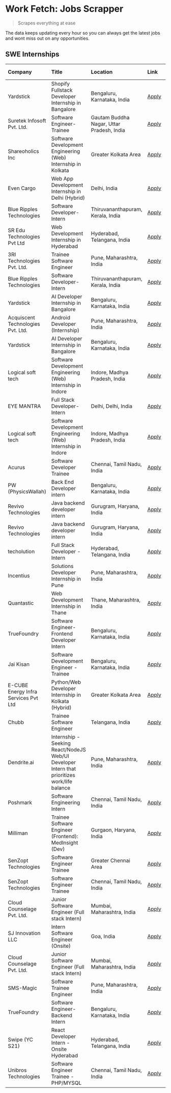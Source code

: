 # Work Fetch: Jobs Scrapper
> Scrapes everything at ease

The data keeps updating every hour so you can always get the latest jobs and wont miss out on any opportunities.

## SWE Internships
<!--START_SECTION:workfetch-->
| Company                              | Title                                                                                        | Location                                  | Link                                                                                                                                                                                                                                                                                                          | Date Posted   |
|:-------------------------------------|:---------------------------------------------------------------------------------------------|:------------------------------------------|:--------------------------------------------------------------------------------------------------------------------------------------------------------------------------------------------------------------------------------------------------------------------------------------------------------------|:--------------|
| Yardstick                            | Shopify Fullstack Developer Internship in Bangalore                                          | Bengaluru, Karnataka, India               | [Apply](https://in.linkedin.com/jobs/view/shopify-fullstack-developer-internship-in-bangalore-at-yardstick-3917652092?position=39&pageNum=0&refId=iC2PQwi%2F15BVUH6SWSW%2BwA%3D%3D&trackingId=0hlJS45V6KJyp8dZr7OJ6Q%3D%3D&trk=public_jobs_jserp-result_search-card)                                          | 2024-05-04    |
| Suretek Infosoft Pvt. Ltd.           | Software Engineer-Trainee                                                                    | Gautam Buddha Nagar, Uttar Pradesh, India | [Apply](https://in.linkedin.com/jobs/view/software-engineer-trainee-at-suretek-infosoft-pvt-ltd-3916999948?position=40&pageNum=0&refId=iC2PQwi%2F15BVUH6SWSW%2BwA%3D%3D&trackingId=7kU%2FFzSKX99opLbH0%2B4PcQ%3D%3D&trk=public_jobs_jserp-result_search-card)                                                 | 2024-05-04    |
| Shareoholics Inc                     | Software Development Engineering (Web) Internship in Kolkata                                 | Greater Kolkata Area                      | [Apply](https://in.linkedin.com/jobs/view/software-development-engineering-web-internship-in-kolkata-at-shareoholics-inc-3917065308?position=4&pageNum=0&refId=iC2PQwi%2F15BVUH6SWSW%2BwA%3D%3D&trackingId=dEB59j0YdQ89bo8XNjNqSA%3D%3D&trk=public_jobs_jserp-result_search-card)                             | 2024-05-03    |
| Even Cargo                           | Web App Development Internship in Delhi (Hybrid)                                             | Delhi, India                              | [Apply](https://in.linkedin.com/jobs/view/web-app-development-internship-in-delhi-hybrid-at-even-cargo-3916399733?position=54&pageNum=0&refId=iC2PQwi%2F15BVUH6SWSW%2BwA%3D%3D&trackingId=PXvw2ejlIzVDDLoMQPg6XQ%3D%3D&trk=public_jobs_jserp-result_search-card)                                              | 2024-05-02    |
| Blue Ripples Technologies            | Software Developer- Intern                                                                   | Thiruvananthapuram, Kerala, India         | [Apply](https://in.linkedin.com/jobs/view/software-developer-intern-at-blue-ripples-technologies-3913669644?position=32&pageNum=0&refId=iC2PQwi%2F15BVUH6SWSW%2BwA%3D%3D&trackingId=i5fjSCOfa4YL6FKvIQfayQ%3D%3D&trk=public_jobs_jserp-result_search-card)                                                    | 2024-05-01    |
| SR Edu Technologies Pvt Ltd          | Web Development Internship in Hyderabad                                                      | Hyderabad, Telangana, India               | [Apply](https://in.linkedin.com/jobs/view/web-development-internship-in-hyderabad-at-sr-edu-technologies-pvt-ltd-3915582854?position=43&pageNum=0&refId=iC2PQwi%2F15BVUH6SWSW%2BwA%3D%3D&trackingId=nxRGAIcKA1aNDirMc83d1A%3D%3D&trk=public_jobs_jserp-result_search-card)                                    | 2024-05-01    |
| 3RI Technologies Pvt. Ltd.           | Trainee Software Engineer                                                                    | Pune, Maharashtra, India                  | [Apply](https://in.linkedin.com/jobs/view/trainee-software-engineer-at-3ri-technologies-pvt-ltd-3912869178?position=58&pageNum=0&refId=iC2PQwi%2F15BVUH6SWSW%2BwA%3D%3D&trackingId=yb0SJ0f%2BxaqkOIrfHhz6TA%3D%3D&trk=public_jobs_jserp-result_search-card)                                                   | 2024-05-01    |
| Blue Ripples Technologies            | Software Developer- Intern                                                                   | Thiruvananthapuram, Kerala, India         | [Apply](https://in.linkedin.com/jobs/view/software-developer-intern-at-blue-ripples-technologies-3913669644?position=7&pageNum=2&refId=nOAGPY0ZiJJxtsyFXE1vRw%3D%3D&trackingId=tMwhEdheZQwJGyKx8ftdHg%3D%3D&trk=public_jobs_jserp-result_search-card)                                                         | 2024-05-01    |
| Yardstick                            | AI Developer Internship in Bangalore                                                         | Bengaluru, Karnataka, India               | [Apply](https://in.linkedin.com/jobs/view/ai-developer-internship-in-bangalore-at-yardstick-3912040150?position=31&pageNum=0&refId=iC2PQwi%2F15BVUH6SWSW%2BwA%3D%3D&trackingId=D1kCebSp8XGyQw4rH1KvEA%3D%3D&trk=public_jobs_jserp-result_search-card)                                                         | 2024-04-26    |
| Acquiscent Technologies Pvt. Ltd.    | Android Developer (Internship)                                                               | Pune, Maharashtra, India                  | [Apply](https://in.linkedin.com/jobs/view/android-developer-internship-at-acquiscent-technologies-pvt-ltd-3909395375?position=52&pageNum=0&refId=iC2PQwi%2F15BVUH6SWSW%2BwA%3D%3D&trackingId=KGG2QzaBR9PZSpAPf%2FVwIA%3D%3D&trk=public_jobs_jserp-result_search-card)                                         | 2024-04-26    |
| Yardstick                            | AI Developer Internship in Bangalore                                                         | Bengaluru, Karnataka, India               | [Apply](https://in.linkedin.com/jobs/view/ai-developer-internship-in-bangalore-at-yardstick-3912040150?position=6&pageNum=2&refId=nOAGPY0ZiJJxtsyFXE1vRw%3D%3D&trackingId=xPLWcZYWRx41tTllkrIjfA%3D%3D&trk=public_jobs_jserp-result_search-card)                                                              | 2024-04-26    |
| Logical soft tech                    | Software Development Engineering (Web) Internship in Indore                                  | Indore, Madhya Pradesh, India             | [Apply](https://in.linkedin.com/jobs/view/software-development-engineering-web-internship-in-indore-at-logical-soft-tech-3911339813?position=28&pageNum=0&refId=iC2PQwi%2F15BVUH6SWSW%2BwA%3D%3D&trackingId=%2BmAbE0UXJ4ko7I9VhGz%2F0Q%3D%3D&trk=public_jobs_jserp-result_search-card)                        | 2024-04-25    |
| EYE MANTRA                           | Full Stack Developer- Intern                                                                 | Delhi, Delhi, India                       | [Apply](https://in.linkedin.com/jobs/view/full-stack-developer-intern-at-eye-mantra-3909036272?position=45&pageNum=0&refId=iC2PQwi%2F15BVUH6SWSW%2BwA%3D%3D&trackingId=HPxcSW1eWQyFAK8A3lj6mQ%3D%3D&trk=public_jobs_jserp-result_search-card)                                                                 | 2024-04-25    |
| Logical soft tech                    | Software Development Engineering (Web) Internship in Indore                                  | Indore, Madhya Pradesh, India             | [Apply](https://in.linkedin.com/jobs/view/software-development-engineering-web-internship-in-indore-at-logical-soft-tech-3911339813?position=3&pageNum=2&refId=nOAGPY0ZiJJxtsyFXE1vRw%3D%3D&trackingId=8ogyxWiWHu7pAaSba69b%2Fg%3D%3D&trk=public_jobs_jserp-result_search-card)                               | 2024-04-25    |
| Acurus                               | Software Developer Trainee                                                                   | Chennai, Tamil Nadu, India                | [Apply](https://in.linkedin.com/jobs/view/software-developer-trainee-at-acurus-3907363844?position=21&pageNum=0&refId=iC2PQwi%2F15BVUH6SWSW%2BwA%3D%3D&trackingId=7AdZcJBE3922bs7p%2FVV%2FJA%3D%3D&trk=public_jobs_jserp-result_search-card)                                                                  | 2024-04-23    |
| PW (PhysicsWallah)                   | Back End Developer intern                                                                    | Bengaluru, Karnataka, India               | [Apply](https://in.linkedin.com/jobs/view/back-end-developer-intern-at-pw-physicswallah-3907293630?position=20&pageNum=0&refId=iC2PQwi%2F15BVUH6SWSW%2BwA%3D%3D&trackingId=k6a57lAOPODjYRUNeomdlQ%3D%3D&trk=public_jobs_jserp-result_search-card)                                                             | 2024-04-22    |
| Revivo Technologies                  | Java backend developer intern                                                                | Gurugram, Haryana, India                  | [Apply](https://in.linkedin.com/jobs/view/java-backend-developer-intern-at-revivo-technologies-3906034446?position=35&pageNum=0&refId=iC2PQwi%2F15BVUH6SWSW%2BwA%3D%3D&trackingId=mBa%2FJfbWRNFu68QB9uXCUg%3D%3D&trk=public_jobs_jserp-result_search-card)                                                    | 2024-04-19    |
| Revivo Technologies                  | Java backend developer intern                                                                | Gurugram, Haryana, India                  | [Apply](https://in.linkedin.com/jobs/view/java-backend-developer-intern-at-revivo-technologies-3906034446?position=10&pageNum=2&refId=nOAGPY0ZiJJxtsyFXE1vRw%3D%3D&trackingId=hJ8nSWJX1aJx9AEmRROLbw%3D%3D&trk=public_jobs_jserp-result_search-card)                                                          | 2024-04-19    |
| techolution                          | Full Stack Developer - Intern                                                                | Hyderabad, Telangana, India               | [Apply](https://in.linkedin.com/jobs/view/full-stack-developer-intern-at-techolution-3904814977?position=38&pageNum=0&refId=iC2PQwi%2F15BVUH6SWSW%2BwA%3D%3D&trackingId=50GaLGsA5mDnRhqYhwc4zQ%3D%3D&trk=public_jobs_jserp-result_search-card)                                                                | 2024-04-18    |
| Incentius                            | Solutions Developer Internship in Pune                                                       | Pune, Maharashtra, India                  | [Apply](https://in.linkedin.com/jobs/view/solutions-developer-internship-in-pune-at-incentius-3904329499?position=11&pageNum=0&refId=iC2PQwi%2F15BVUH6SWSW%2BwA%3D%3D&trackingId=lfqgmQNL0crDu502fScWXQ%3D%3D&trk=public_jobs_jserp-result_search-card)                                                       | 2024-04-17    |
| Quantastic                           | Web Development Internship in Thane                                                          | Thane, Maharashtra, India                 | [Apply](https://in.linkedin.com/jobs/view/web-development-internship-in-thane-at-quantastic-3888221292?position=57&pageNum=0&refId=iC2PQwi%2F15BVUH6SWSW%2BwA%3D%3D&trackingId=Q1nfvR8tydSTh40ai9WMzw%3D%3D&trk=public_jobs_jserp-result_search-card)                                                         | 2024-04-08    |
| TrueFoundry                          | Software Engineer- Frontend Developer Intern                                                 | Bengaluru, Karnataka, India               | [Apply](https://in.linkedin.com/jobs/view/software-engineer-frontend-developer-intern-at-truefoundry-3887320206?position=16&pageNum=0&refId=iC2PQwi%2F15BVUH6SWSW%2BwA%3D%3D&trackingId=jgx1EdItpw%2F8cFKfJDOgwg%3D%3D&trk=public_jobs_jserp-result_search-card)                                              | 2024-04-05    |
| Jai Kisan                            | Software Development Engineer - Trainee                                                      | Bengaluru, Karnataka, India               | [Apply](https://in.linkedin.com/jobs/view/software-development-engineer-trainee-at-jai-kisan-3913911193?position=25&pageNum=0&refId=iC2PQwi%2F15BVUH6SWSW%2BwA%3D%3D&trackingId=gLqSK2QmVzzBH41X9reDKg%3D%3D&trk=public_jobs_jserp-result_search-card)                                                        | 2024-04-04    |
| E-CUBE Energy Infra Services Pvt Ltd | Python/Web Developer Internship in Kolkata (Hybrid)                                          | Greater Kolkata Area                      | [Apply](https://in.linkedin.com/jobs/view/python-web-developer-internship-in-kolkata-hybrid-at-e-cube-energy-infra-services-pvt-ltd-3882160442?position=6&pageNum=0&refId=iC2PQwi%2F15BVUH6SWSW%2BwA%3D%3D&trackingId=McAVQ8%2BcFzlCMUAF4byzhQ%3D%3D&trk=public_jobs_jserp-result_search-card)                | 2024-04-02    |
| Chubb                                | Trainee Software Engineer                                                                    | Telangana, India                          | [Apply](https://in.linkedin.com/jobs/view/trainee-software-engineer-at-chubb-3909641440?position=22&pageNum=0&refId=iC2PQwi%2F15BVUH6SWSW%2BwA%3D%3D&trackingId=8NIBW9fNqz%2FO01BNfw9w5A%3D%3D&trk=public_jobs_jserp-result_search-card)                                                                      | 2024-03-30    |
| Dendrite.ai                          | Internship - Seeking React/NodeJS Web/UI Developer Intern that prioritizes work/life balance | Pune, Maharashtra, India                  | [Apply](https://in.linkedin.com/jobs/view/internship-seeking-react-nodejs-web-ui-developer-intern-that-prioritizes-work-life-balance-at-dendrite-ai-3853583200?position=42&pageNum=0&refId=iC2PQwi%2F15BVUH6SWSW%2BwA%3D%3D&trackingId=dCdgW5MglugY8XFmFVUGaw%3D%3D&trk=public_jobs_jserp-result_search-card) | 2024-03-12    |
| Poshmark                             | Software Engineering Intern                                                                  | Chennai, Tamil Nadu, India                | [Apply](https://in.linkedin.com/jobs/view/software-engineering-intern-at-poshmark-3846946793?position=10&pageNum=0&refId=iC2PQwi%2F15BVUH6SWSW%2BwA%3D%3D&trackingId=A2uUDWRQ0HvHHewLgziM%2BQ%3D%3D&trk=public_jobs_jserp-result_search-card)                                                                 | 2024-03-05    |
| Milliman                             | Trainee Software Engineer (Frontend): MedInsight (Dev)                                       | Gurgaon, Haryana, India                   | [Apply](https://in.linkedin.com/jobs/view/trainee-software-engineer-frontend-medinsight-dev-at-milliman-3792874280?position=8&pageNum=0&refId=iC2PQwi%2F15BVUH6SWSW%2BwA%3D%3D&trackingId=r8hmdGOye2e24oqlnrNnjg%3D%3D&trk=public_jobs_jserp-result_search-card)                                              | 2024-03-01    |
| SenZopt Technologies                 | Software Engineer Trainee                                                                    | Greater Chennai Area                      | [Apply](https://in.linkedin.com/jobs/view/software-engineer-trainee-at-senzopt-technologies-3827688781?position=41&pageNum=0&refId=iC2PQwi%2F15BVUH6SWSW%2BwA%3D%3D&trackingId=Ekj21IlBZJnC7EP07JN%2Fsw%3D%3D&trk=public_jobs_jserp-result_search-card)                                                       | 2024-02-12    |
| SenZopt Technologies                 | Software Engineer Trainee                                                                    | Chennai, Tamil Nadu, India                | [Apply](https://in.linkedin.com/jobs/view/software-engineer-trainee-at-senzopt-technologies-3827686880?position=60&pageNum=0&refId=iC2PQwi%2F15BVUH6SWSW%2BwA%3D%3D&trackingId=D3kTCB%2F1bOW%2BC2ptZiHYMA%3D%3D&trk=public_jobs_jserp-result_search-card)                                                     | 2024-02-12    |
| Cloud Counselage Pvt. Ltd.           | Junior Software Engineer (Full stack Intern)                                                 | Mumbai, Maharashtra, India                | [Apply](https://in.linkedin.com/jobs/view/junior-software-engineer-full-stack-intern-at-cloud-counselage-pvt-ltd-3803132814?position=34&pageNum=0&refId=iC2PQwi%2F15BVUH6SWSW%2BwA%3D%3D&trackingId=wFsvYREUMQOr%2BEtFmeiUkA%3D%3D&trk=public_jobs_jserp-result_search-card)                                  | 2024-01-11    |
| SJ Innovation LLC                    | Intern Software Engineer (Onsite)                                                            | Goa, India                                | [Apply](https://in.linkedin.com/jobs/view/intern-software-engineer-onsite-at-sj-innovation-llc-3799959011?position=53&pageNum=0&refId=iC2PQwi%2F15BVUH6SWSW%2BwA%3D%3D&trackingId=b1OWsSRDbA7Ui%2FnmQDtRQg%3D%3D&trk=public_jobs_jserp-result_search-card)                                                    | 2024-01-11    |
| Cloud Counselage Pvt. Ltd.           | Junior Software Engineer (Full stack Intern)                                                 | Mumbai, Maharashtra, India                | [Apply](https://in.linkedin.com/jobs/view/junior-software-engineer-full-stack-intern-at-cloud-counselage-pvt-ltd-3803132814?position=9&pageNum=2&refId=nOAGPY0ZiJJxtsyFXE1vRw%3D%3D&trackingId=guzwVd8a0jQ4czh0MkVuzg%3D%3D&trk=public_jobs_jserp-result_search-card)                                         | 2024-01-11    |
| SMS-Magic                            | Software Trainee Engineer                                                                    | Pune, Maharashtra, India                  | [Apply](https://in.linkedin.com/jobs/view/software-trainee-engineer-at-sms-magic-3761409781?position=36&pageNum=0&refId=iC2PQwi%2F15BVUH6SWSW%2BwA%3D%3D&trackingId=uN3AmqzQeAcr2UJLuvLMEw%3D%3D&trk=public_jobs_jserp-result_search-card)                                                                    | 2023-11-16    |
| TrueFoundry                          | Software Engineer-Backend Intern                                                             | Bengaluru, Karnataka, India               | [Apply](https://in.linkedin.com/jobs/view/software-engineer-backend-intern-at-truefoundry-3779508170?position=37&pageNum=0&refId=iC2PQwi%2F15BVUH6SWSW%2BwA%3D%3D&trackingId=DX1lz85dz%2BltxRMPeZrG5w%3D%3D&trk=public_jobs_jserp-result_search-card)                                                         | 2023-11-10    |
| Swipe (YC S21)                       | React Developer Intern - Onsite Hyderabad                                                    | Hyderabad, Telangana, India               | [Apply](https://in.linkedin.com/jobs/view/react-developer-intern-onsite-hyderabad-at-swipe-yc-s21-3737600089?position=47&pageNum=0&refId=iC2PQwi%2F15BVUH6SWSW%2BwA%3D%3D&trackingId=kv%2B%2BHa0jO5B5l7ra8hzg3w%3D%3D&trk=public_jobs_jserp-result_search-card)                                               | 2023-10-13    |
| Unibros Technologies                 | Software Engineer Trainee - PHP/MYSQL                                                        | Chennai, Tamil Nadu, India                | [Apply](https://in.linkedin.com/jobs/view/software-engineer-trainee-php-mysql-at-unibros-technologies-3656599241?position=44&pageNum=0&refId=iC2PQwi%2F15BVUH6SWSW%2BwA%3D%3D&trackingId=4cqHa5yyS0hVLwEhfW1Svw%3D%3D&trk=public_jobs_jserp-result_search-card)                                               | 2023-06-12    |
<!--END_SECTION:workfetch-->
